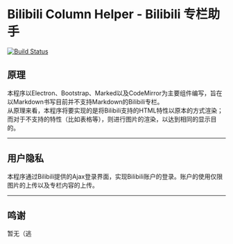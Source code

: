# Bilibili Column Helper - Bilibili 专栏助手 
[![Build Status](https://travis-ci.org/Yesterday17/Bilibili-Column-Helper.svg?branch=dev)](https://travis-ci.org/Yesterday17/Bilibili-Column-Helper)
## 原理
本程序以Electron、Bootstrap、Marked以及CodeMirror为主要组件编写，旨在以Markdown书写目前并不支持Markdown的Bilibili专栏。  
从原理来看，本程序将要实现的是将Bilibili支持的HTML特性以原本的方式渲染；而对于不支持的特性（比如表格等），则进行图片的渲染，以达到相同的显示目的。  

---
## 用户隐私
本程序通过Bilibili提供的Ajax登录界面，实现Bilibili账户的登录。账户的使用仅限图片的上传以及专栏内容的上传。

---
## 鸣谢
暂无（逃